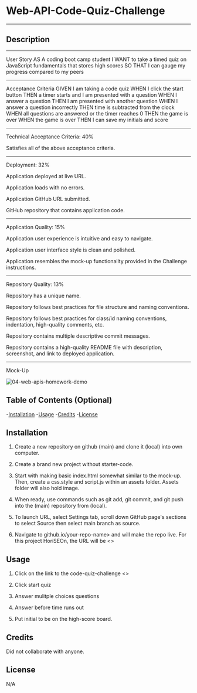 # Web-API-Code-Quiz-Challenge
***

## Description
***

User Story
AS A coding boot camp student
I WANT to take a timed quiz on JavaScript fundamentals that stores high scores
SO THAT I can gauge my progress compared to my peers

***

Acceptance Criteria
GIVEN I am taking a code quiz
WHEN I click the start button
THEN a timer starts and I am presented with a question
WHEN I answer a question
THEN I am presented with another question
WHEN I answer a question incorrectly
THEN time is subtracted from the clock
WHEN all questions are answered or the timer reaches 0
THEN the game is over
WHEN the game is over
THEN I can save my initials and score

***

Technical Acceptance Criteria: 40%

Satisfies all of the above acceptance criteria.

***

Deployment: 32%

Application deployed at live URL.

Application loads with no errors.

Application GitHub URL submitted.

GitHub repository that contains application code.

***

Application Quality: 15%

Application user experience is intuitive and easy to navigate.

Application user interface style is clean and polished.

Application resembles the mock-up functionality provided in the Challenge instructions.

***

Repository Quality: 13%

Repository has a unique name.

Repository follows best practices for file structure and naming conventions.

Repository follows best practices for class/id naming conventions, indentation, high-quality comments, etc.

Repository contains multiple descriptive commit messages.

Repository contains a high-quality README file with description, screenshot, and link to deployed application.

***
Mock-Up

![04-web-apis-homework-demo](https://user-images.githubusercontent.com/78709516/150623384-0d4e8b33-a249-4db8-b9d6-0482815d51a9.gif)

## Table of Contents (Optional)

-[Installation](#installation)
-[Usage](#usage)
-[Credits](#credits)
-[License](#license)

## Installation

1. Create a new repository on github (main) and clone it (local) into own computer. 

2. Create a brand new project without starter-code.

3. Start with making basic index.html somewhat similar to the mock-up. Then, create a css.style and script.js within an assets folder. Assets folder will also hold image. 

4. When ready, use commands such as git add, git commit, and git push into the (main) repository from (local).

5. To launch URL, select Settings tab, scroll down GitHub page's sections to select Source then select main branch as source.

6. Navigate to <your-github-username>github.io/your-repo-name> and will make the repo live. For this project HoriSEOn, the URL will be <>
 
## Usage 
 
1. Click on the link to the code-quiz-challenge <>
  
2. Click start quiz 
  
3. Answer mulitple choices questions 

4. Answer before time runs out

5. Put initial to be on the high-score board. 

## Credits
 
Did not collaborate with anyone.
 
## License

N/A
